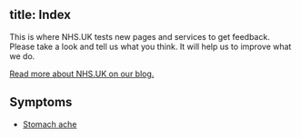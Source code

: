 title: Index
---

This is where NHS.UK tests new pages and services to get feedback.
Please take a look and tell us what you think. It will help us to
improve what we do.

[Read more about NHS.UK on our blog.]

Symptoms
--------

-   [Stomach ache]

  [Read more about NHS.UK on our blog.]: http://digital.nhs.uk/
  [Stomach ache]: stomach-ache
